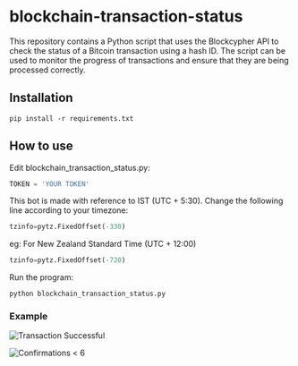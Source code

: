 # blockchain-transaction-status
This repository contains a Python script that uses the Blockcypher API to check the status of a Bitcoin transaction using a hash ID. The script can be used to monitor the progress of transactions and ensure that they are being processed correctly.

## Installation

`pip install -r requirements.txt`

## How to use
Edit blockchain_transaction_status.py:

```py
TOKEN = 'YOUR TOKEN'
```
This bot is made with reference to IST (UTC + 5:30). Change the following line according to your timezone:
```py
tzinfo=pytz.FixedOffset(-330)
```
eg: For New Zealand Standard Time (UTC + 12:00)
```py
tzinfo=pytz.FixedOffset(-720)
```

Run the program:

`python blockchain_transaction_status.py`

### Example
![Transaction Successful](https://user-images.githubusercontent.com/120903301/208303080-8ce38678-b82c-425c-989b-09cd801e0903.png)

![Confirmations < 6](https://user-images.githubusercontent.com/120903301/208303178-93093b59-acdf-4904-b5f5-97fff488b2fb.png)
